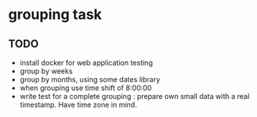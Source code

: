 # grouping task

## TODO 
* install docker for web application testing
* group by weeks
* group by months, using some dates library
* when grouping use time shift of 8:00:00
* write test for a complete grouping : prepare own small data with a real timestamp. Have time zone in mind.
